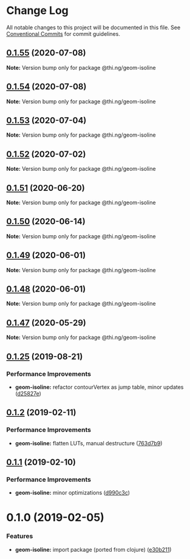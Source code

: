 # Change Log

All notable changes to this project will be documented in this file.
See [Conventional Commits](https://conventionalcommits.org) for commit guidelines.

## [0.1.55](https://github.com/thi-ng/umbrella/compare/@thi.ng/geom-isoline@0.1.54...@thi.ng/geom-isoline@0.1.55) (2020-07-08)

**Note:** Version bump only for package @thi.ng/geom-isoline





## [0.1.54](https://github.com/thi-ng/umbrella/compare/@thi.ng/geom-isoline@0.1.53...@thi.ng/geom-isoline@0.1.54) (2020-07-08)

**Note:** Version bump only for package @thi.ng/geom-isoline





## [0.1.53](https://github.com/thi-ng/umbrella/compare/@thi.ng/geom-isoline@0.1.52...@thi.ng/geom-isoline@0.1.53) (2020-07-04)

**Note:** Version bump only for package @thi.ng/geom-isoline





## [0.1.52](https://github.com/thi-ng/umbrella/compare/@thi.ng/geom-isoline@0.1.51...@thi.ng/geom-isoline@0.1.52) (2020-07-02)

**Note:** Version bump only for package @thi.ng/geom-isoline





## [0.1.51](https://github.com/thi-ng/umbrella/compare/@thi.ng/geom-isoline@0.1.50...@thi.ng/geom-isoline@0.1.51) (2020-06-20)

**Note:** Version bump only for package @thi.ng/geom-isoline





## [0.1.50](https://github.com/thi-ng/umbrella/compare/@thi.ng/geom-isoline@0.1.49...@thi.ng/geom-isoline@0.1.50) (2020-06-14)

**Note:** Version bump only for package @thi.ng/geom-isoline





## [0.1.49](https://github.com/thi-ng/umbrella/compare/@thi.ng/geom-isoline@0.1.48...@thi.ng/geom-isoline@0.1.49) (2020-06-01)

**Note:** Version bump only for package @thi.ng/geom-isoline





## [0.1.48](https://github.com/thi-ng/umbrella/compare/@thi.ng/geom-isoline@0.1.47...@thi.ng/geom-isoline@0.1.48) (2020-06-01)

**Note:** Version bump only for package @thi.ng/geom-isoline





## [0.1.47](https://github.com/thi-ng/umbrella/compare/@thi.ng/geom-isoline@0.1.46...@thi.ng/geom-isoline@0.1.47) (2020-05-29)

**Note:** Version bump only for package @thi.ng/geom-isoline





## [0.1.25](https://github.com/thi-ng/umbrella/compare/@thi.ng/geom-isoline@0.1.24...@thi.ng/geom-isoline@0.1.25) (2019-08-21)

### Performance Improvements

* **geom-isoline:** refactor contourVertex as jump table, minor updates ([d25827e](https://github.com/thi-ng/umbrella/commit/d25827e))

## [0.1.2](https://github.com/thi-ng/umbrella/compare/@thi.ng/geom-isoline@0.1.1...@thi.ng/geom-isoline@0.1.2) (2019-02-11)

### Performance Improvements

* **geom-isoline:** flatten LUTs, manual destructure ([763d7b9](https://github.com/thi-ng/umbrella/commit/763d7b9))

## [0.1.1](https://github.com/thi-ng/umbrella/compare/@thi.ng/geom-isoline@0.1.0...@thi.ng/geom-isoline@0.1.1) (2019-02-10)

### Performance Improvements

* **geom-isoline:** minor optimizations ([d990c3c](https://github.com/thi-ng/umbrella/commit/d990c3c))

# 0.1.0 (2019-02-05)

### Features

* **geom-isoline:** import package (ported from clojure) ([e30b211](https://github.com/thi-ng/umbrella/commit/e30b211))
